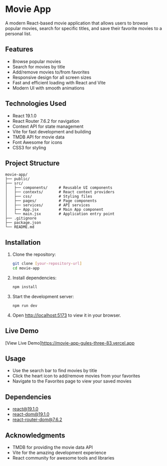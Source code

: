 # Movie App

A modern React-based movie application that allows users to browse popular movies, search for specific titles, and save their favorite movies to a personal list.

## Features

- Browse popular movies
- Search for movies by title
- Add/remove movies to/from favorites
- Responsive design for all screen sizes
- Fast and efficient loading with React and Vite
- Modern UI with smooth animations

## Technologies Used

- React 19.1.0
- React Router 7.6.2 for navigation
- Context API for state management
- Vite for fast development and building
- TMDB API for movie data
- Font Awesome for icons
- CSS3 for styling

## Project Structure

```
movie-app/
├── public/
├── src/
│   ├── components/     # Reusable UI components
│   ├── contexts/       # React context providers
│   ├── css/            # Styling files
│   ├── pages/          # Page components
│   ├── services/       # API services
│   ├── App.jsx         # Main App component
│   └── main.jsx        # Application entry point
├── .gitignore
├── package.json
└── README.md
```

## Installation

1. Clone the repository:
   ```bash
   git clone [your-repository-url]
   cd movie-app
   ```

2. Install dependencies:
   ```bash
   npm install
   ```

3. Start the development server:
   ```bash
   npm run dev
   ```

4. Open [http://localhost:5173](http://localhost:5173) to view it in your browser.

## Live Demo

[View Live Demo]https://movie-app-gules-three-83.vercel.app

## Usage

- Use the search bar to find movies by title
- Click the heart icon to add/remove movies from your favorites
- Navigate to the Favorites page to view your saved movies

## Dependencies

- react@19.1.0
- react-dom@19.1.0
- react-router-dom@7.6.2

## Acknowledgments

- TMDB for providing the movie data API
- Vite for the amazing development experience
- React community for awesome tools and libraries
